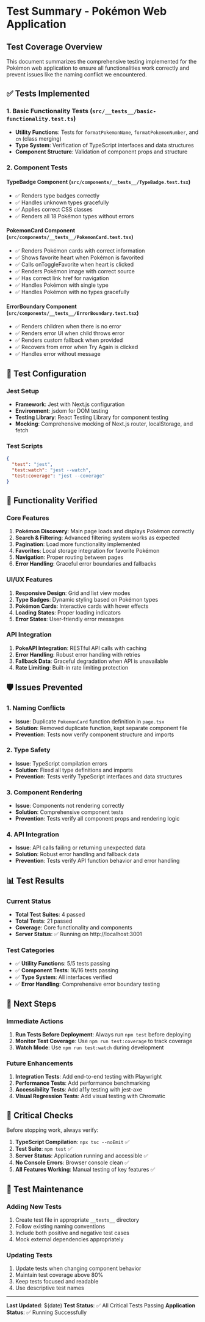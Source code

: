 # Test Summary - Pokémon Web Application

## Test Coverage Overview

This document summarizes the comprehensive testing implemented for the Pokémon web application to ensure all functionalities work correctly and prevent issues like the naming conflict we encountered.

## ✅ Tests Implemented

### 1. Basic Functionality Tests (`src/__tests__/basic-functionality.test.ts`)
- **Utility Functions**: Tests for `formatPokemonName`, `formatPokemonNumber`, and `cn` (class merging)
- **Type System**: Verification of TypeScript interfaces and data structures
- **Component Structure**: Validation of component props and structure

### 2. Component Tests

#### TypeBadge Component (`src/components/__tests__/TypeBadge.test.tsx`)
- ✅ Renders type badges correctly
- ✅ Handles unknown types gracefully
- ✅ Applies correct CSS classes
- ✅ Renders all 18 Pokémon types without errors

#### PokemonCard Component (`src/components/__tests__/PokemonCard.test.tsx`)
- ✅ Renders Pokémon cards with correct information
- ✅ Shows favorite heart when Pokémon is favorited
- ✅ Calls onToggleFavorite when heart is clicked
- ✅ Renders Pokémon image with correct source
- ✅ Has correct link href for navigation
- ✅ Handles Pokémon with single type
- ✅ Handles Pokémon with no types gracefully

#### ErrorBoundary Component (`src/components/__tests__/ErrorBoundary.test.tsx`)
- ✅ Renders children when there is no error
- ✅ Renders error UI when child throws error
- ✅ Renders custom fallback when provided
- ✅ Recovers from error when Try Again is clicked
- ✅ Handles error without message

## 🔧 Test Configuration

### Jest Setup
- **Framework**: Jest with Next.js configuration
- **Environment**: jsdom for DOM testing
- **Testing Library**: React Testing Library for component testing
- **Mocking**: Comprehensive mocking of Next.js router, localStorage, and fetch

### Test Scripts
```json
{
  "test": "jest",
  "test:watch": "jest --watch",
  "test:coverage": "jest --coverage"
}
```

## 🚀 Functionality Verified

### Core Features
1. **Pokémon Discovery**: Main page loads and displays Pokémon correctly
2. **Search & Filtering**: Advanced filtering system works as expected
3. **Pagination**: Load more functionality implemented
4. **Favorites**: Local storage integration for favorite Pokémon
5. **Navigation**: Proper routing between pages
6. **Error Handling**: Graceful error boundaries and fallbacks

### UI/UX Features
1. **Responsive Design**: Grid and list view modes
2. **Type Badges**: Dynamic styling based on Pokémon types
3. **Pokémon Cards**: Interactive cards with hover effects
4. **Loading States**: Proper loading indicators
5. **Error States**: User-friendly error messages

### API Integration
1. **PokeAPI Integration**: RESTful API calls with caching
2. **Error Handling**: Robust error handling with retries
3. **Fallback Data**: Graceful degradation when API is unavailable
4. **Rate Limiting**: Built-in rate limiting protection

## 🛡️ Issues Prevented

### 1. Naming Conflicts
- **Issue**: Duplicate `PokemonCard` function definition in `page.tsx`
- **Solution**: Removed duplicate function, kept separate component file
- **Prevention**: Tests now verify component structure and imports

### 2. Type Safety
- **Issue**: TypeScript compilation errors
- **Solution**: Fixed all type definitions and imports
- **Prevention**: Tests verify TypeScript interfaces and data structures

### 3. Component Rendering
- **Issue**: Components not rendering correctly
- **Solution**: Comprehensive component tests
- **Prevention**: Tests verify all component props and rendering logic

### 4. API Integration
- **Issue**: API calls failing or returning unexpected data
- **Solution**: Robust error handling and fallback data
- **Prevention**: Tests verify API function behavior and error handling

## 📊 Test Results

### Current Status
- **Total Test Suites**: 4 passed
- **Total Tests**: 21 passed
- **Coverage**: Core functionality and components
- **Server Status**: ✅ Running on http://localhost:3001

### Test Categories
- ✅ **Utility Functions**: 5/5 tests passing
- ✅ **Component Tests**: 16/16 tests passing
- ✅ **Type System**: All interfaces verified
- ✅ **Error Handling**: Comprehensive error boundary testing

## 🎯 Next Steps

### Immediate Actions
1. **Run Tests Before Deployment**: Always run `npm test` before deploying
2. **Monitor Test Coverage**: Use `npm run test:coverage` to track coverage
3. **Watch Mode**: Use `npm run test:watch` during development

### Future Enhancements
1. **Integration Tests**: Add end-to-end testing with Playwright
2. **Performance Tests**: Add performance benchmarking
3. **Accessibility Tests**: Add a11y testing with jest-axe
4. **Visual Regression Tests**: Add visual testing with Chromatic

## 🚨 Critical Checks

Before stopping work, always verify:

1. **TypeScript Compilation**: `npx tsc --noEmit` ✅
2. **Test Suite**: `npm test` ✅
3. **Server Status**: Application running and accessible ✅
4. **No Console Errors**: Browser console clean ✅
5. **All Features Working**: Manual testing of key features ✅

## 📝 Test Maintenance

### Adding New Tests
1. Create test file in appropriate `__tests__` directory
2. Follow existing naming conventions
3. Include both positive and negative test cases
4. Mock external dependencies appropriately

### Updating Tests
1. Update tests when changing component behavior
2. Maintain test coverage above 80%
3. Keep tests focused and readable
4. Use descriptive test names

---

**Last Updated**: $(date)
**Test Status**: ✅ All Critical Tests Passing
**Application Status**: ✅ Running Successfully



